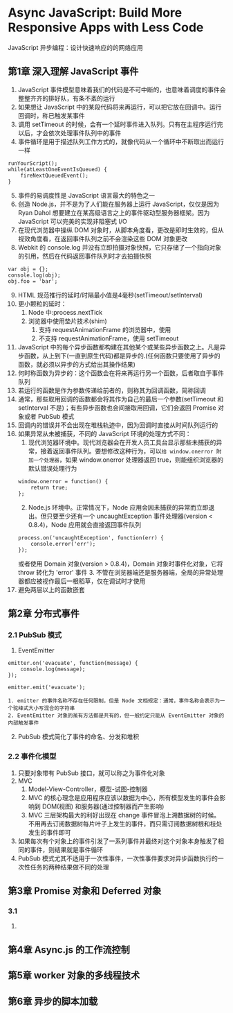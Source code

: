 # Async JavaScript: Build More Responsive Apps with Less Code

JavaScript 异步编程：设计快速响应的的网络应用

## 第1章 深入理解 JavaScript 事件

1. JavaScript 事件模型意味着我们的代码是不可中断的，也意味着调度的事件会整整齐齐的排好队，有条不紊的运行
2. 如果想让 JavaScript 中的某段代码将来再运行，可以把它放在回调中。运行回调时，称已触发某事件
3. 调用 setTimeout 的时候，会有一个延时事件进入队列。只有在主程序运行完以后，才会依次处理事件队列中的事件
4. 事件循环是用于描述队列工作方式的，就像代码从一个循环中不断取出而运行一样
```
runYourScript();
while(atLeastOneEventIsQueued) {
    fireNextQueuedEvent();
}
```
5. 事件的易调度性是 JavaScript 语言最大的特色之一
6. 创造 Node.js，并不是为了人们能在服务器上运行 JavaScript，仅仅是因为 Ryan Dahol 想要建立在某高级语言之上的事件驱动型服务器框架。因为 JavaScript 可以完美的实现非阻塞式 I/O
7. 在现代浏览器中操纵 DOM 对象时，从脚本角度看，更改是即时生效的，但从视效角度看，在返回事件队列之前不会渲染这些 DOM 对象更改
8. Webkit 的 console.log 并没有立即拍摄对象快照，它只存储了一个指向对象的引用，然后在代码返回事件队列时才去拍摄快照
```
var obj = {};
console.log(obj);
obj.foo = 'bar';
```
9. HTML 规范推行的延时/时隔最小值是4毫秒(setTimeout/setInterval)
10. 更小颗粒的延时：
    1. Node 中:process.nextTick
    2. 浏览器中使用垫片技术(shim)
        1. 支持 requestAnimationFrame 的浏览器中，使用
        2. 不支持 requestAnimationFrame，使用 setTimeout
11. JavaScript 中的每个异步函数都构建在其他某个或某些异步函数之上。凡是异步函数，从上到下(一直到原生代码)都是异步的.(任何函数只要使用了异步的函数，就必须以异步的方式给出其操作结果)
12. 何时称函数为异步的：这个函数会在将来再运行另一个函数，后者取自于事件队列
13. 若运行的函数是作为参数传递给前者的，则称其为回调函数，简称回调
14. 通常，那些取用回调的函数都会将其作为自己的最后一个参数(setTimeout 和 setInterval 不是)；有些异步函数也会间接取用回调，它们会返回 Promise 对象或者 PubSub 模式
15. 回调内的错误并不会出现在堆栈轨迹中，因为回调时直接从时间队列运行的
16. 如果异常从未被捕获，不同的 JavaScript 环境的处理方式不同：
    1. 现代浏览器环境中。现代浏览器会在开发人员工具台显示那些未捕获的异常，接着返回事件队列。要想修改这种行为，可以`给 window.onerror 附加一个处理器`，如果 window.onerror 处理器返回 true，则能组织浏览器的默认错误处理行为
    ```
    window.onerror = function() {
        return true;
    };
    ```
    2. Node.js 环境中。正常情况下，Node 应用会因未捕获的异常而立即退出。但只要至少还有一个 uncaughtException 事件处理器(version < 0.8.4)，Node 应用就会直接返回事件队列
    ```
    process.on('uncaughtException', function(err) {
        console.error('err');
    });
    ```
    或者使用 Domain 对象(version > 0.8.4)，Domain 对象时事件化对象，它将 throw 转化为 'error' 事件
    3. 不管在浏览器端还是服务器端，全局的异常处理器都应被视作最后一根稻草，仅在调试时才使用
17. 避免两层以上的函数嵌套

## 第2章 分布式事件

### 2.1 PubSub 模式
1. EventEmitter
```
emitter.on('evacuate', function(message) {
    console.log(message);
});

emitter.emit('evacuate');
```
    1. emitter 的事件名称不存在任何限制，但是 Node 文档规定：通常，事件名称会表示为一个驼峰式大小写混合的字符串
    2. EventEmitter 对象的虽有方法都是共有的，但一般约定只能从 EventEmitter 对象的内部触发事件
2. PubSub 模式简化了事件的命名、分发和堆积

### 2.2 事件化模型
1. 只要对象带有 PubSub 接口，就可以称之为事件化对象
2. MVC
    1. Model-View-Controller，模型-试图-控制器
    2. MVC 的核心理念是应用程序应该以数据为中心，所有模型发生的事件会影响到 DOM(视图) 和服务器(通过控制器而产生影响)
    3. MVC 三层架构最大的利好出现在 change 事件冒泡上溯数据树的时候。不用再去订阅数据树每片叶子上发生的事件，而只需订阅数据树根和枝处发生的事件即可
3. 如果每次有个对象上的事件引发了一系列事件并最终对这个对象本身触发了相同的事件，则结果就是事件循环
4. PubSub 模式尤其不适用于一次性事件，一次性事件要求对异步函数执行的一次性任务的两种结果做不同的处理

## 第3章 Promise 对象和 Deferred 对象

### 3.1 
1. 

## 第4章 Async.js 的工作流控制

## 第5章 worker 对象的多线程技术

## 第6章 异步的脚本加载



